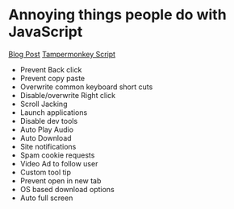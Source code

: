 # Annoying things people do with JavaScript

[Blog Post](https://notjoemartinez.com/blog/annoying_things_you_can_do_with_javascript/)
[Tampermonkey Script](https://github.com/NotJoeMartinez/anti-annoyance-tampermonkey)

- Prevent Back click
- Prevent copy paste
- Overwrite common keyboard short cuts
- Disable/overwrite Right click
- Scroll Jacking
- Launch applications 
- Disable dev tools
- Auto Play Audio
- Auto Download
- Site notifications
- Spam cookie requests
- Video Ad to follow user
- Custom tool tip
- Prevent open in new tab
- OS based download options
- Auto full screen
